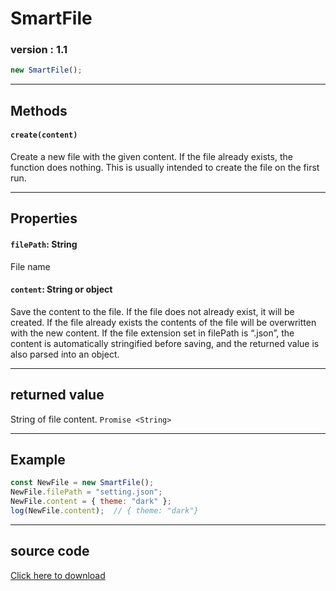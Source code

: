# SmartFile
### version : 1.1

```js
new SmartFile();
```

___
## Methods
#### `create(content)`
Create a new file with the given content. If the file already exists, the function does nothing. This is usually intended to create the file on the first run.

___
## Properties
#### `filePath`: String
File name
#### `content`: String or object
Save the content to the file. If the file does not already exist, it will be created. If the file already exists the contents of the file will be overwritten with the new content. If the file extension set in filePath is “.json”, the content is automatically stringified before saving, and the returned value is also parsed into an object.

___
## returned value
String of file content.
`Promise <String>`

___
## Example
```js
const NewFile = new SmartFile();
NewFile.filePath = "setting.json";
NewFile.content = { theme: "dark" };
log(NewFile.content);  // { theme: "dark"}
```

___
## source code
[Click here to download](https://github.com/AtomS1101/SmartFile/raw/refs/heads/main/SmartFile.js)
